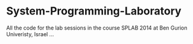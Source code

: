 # System-Programming-Laboratory
All the code for the lab sessions in the course SPLAB 2014 at Ben Gurion Univeristy, Israel
...

